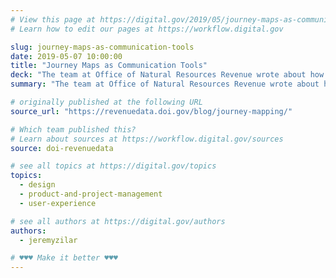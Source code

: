 ```yaml
---
# View this page at https://digital.gov/2019/05/journey-maps-as-communication-tools
# Learn how to edit our pages at https://workflow.digital.gov

slug: journey-maps-as-communication-tools
date: 2019-05-07 10:00:00
title: "Journey Maps as Communication Tools"
deck: "The team at Office of Natural Resources Revenue wrote about how they use journey mapping to help teams look at their agency’s processes in a more comprehensive way."
summary: "The team at Office of Natural Resources Revenue wrote about how they use journey mapping to help teams look at their agency’s processes in a more comprehensive way."

# originally published at the following URL
source_url: "https://revenuedata.doi.gov/blog/journey-mapping/"

# Which team published this?
# Learn about sources at https://workflow.digital.gov/sources
source: doi-revenuedata

# see all topics at https://digital.gov/topics
topics:
  - design
  - product-and-project-management
  - user-experience

# see all authors at https://digital.gov/authors
authors:
  - jeremyzilar

# ♥♥♥ Make it better ♥♥♥
---
```

